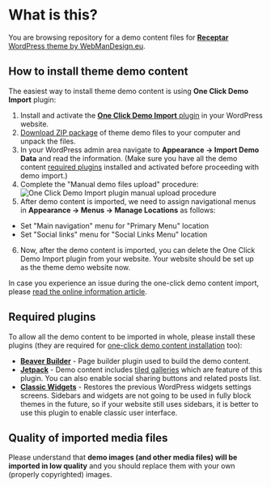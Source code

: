 # What is this?

You are browsing repository for a demo content files for [**Receptar** WordPress theme by WebManDesign.eu](https://www.webmandesign.eu/portfolio/receptar-wordpress-theme/).


## How to install theme demo content

The easiest way to install theme demo content is using **One Click Demo Import** plugin:

1. Install and activate the [**One Click Demo Import** plugin](https://wordpress.org/plugins/one-click-demo-import/) in your WordPress website.
2. [Download ZIP package](https://github.com/webmandesign/demo-content/raw/master/receptar/receptar-theme-demo.zip) of theme demo files to your computer and unpack the files.
3. In your WordPress admin area navigate to **Appearance &rarr; Import Demo Data** and read the information. (Make sure you have all the demo content [required plugins](#required-plugins) installed and activated before proceeding with demo import.)
4. Complete the "Manual demo files upload" procedure:
  &nbsp;
  ![One Click Demo Import plugin manual upload procedure](https://easycaptures.com/fs/uploaded/1538/4804254364.png)
5. After demo content is imported, we need to assign navigational menus in **Appearance &rarr; Menus &rarr; Manage Locations** as follows:  
  - Set "Main navigation" menu for "Primary Menu" location
  - Set "Social links" menu for "Social Links Menu" location
6. Now, after the demo content is imported, you can delete the One Click Demo Import plugin from your website. Your website should be set up as the theme demo website now.

In case you experience an issue during the one-click demo content import, please [read the online information article](https://ocdi.com/import-issues/).

## Required plugins

To allow all the demo content to be imported in whole, please install these plugins (they are required for [one-click demo content installation](#one-click-installation) too):

- [**Beaver Builder**](https://wordpress.org/plugins/beaver-builder-lite-version/) - Page builder plugin used to build the demo content.
- [**Jetpack**](https://wordpress.org/plugins/jetpack/) - Demo content includes [tiled galleries](https://jetpack.me/support/tiled-galleries/) which are feature of this plugin. You can also enable social sharing buttons and related posts list.
- [**Classic Widgets**](https://wordpress.org/plugins/classic-widgets/) - Restores the previous WordPress widgets settings screens. Sidebars and widgets are not going to be used in fully block themes in the future, so if your website still uses sidebars, it is better to use this plugin to enable classic user interface.

## Quality of imported media files

Please understand that **demo images (and other media files) will be imported in low quality** and you should replace them with your own (properly copyrighted) images.
